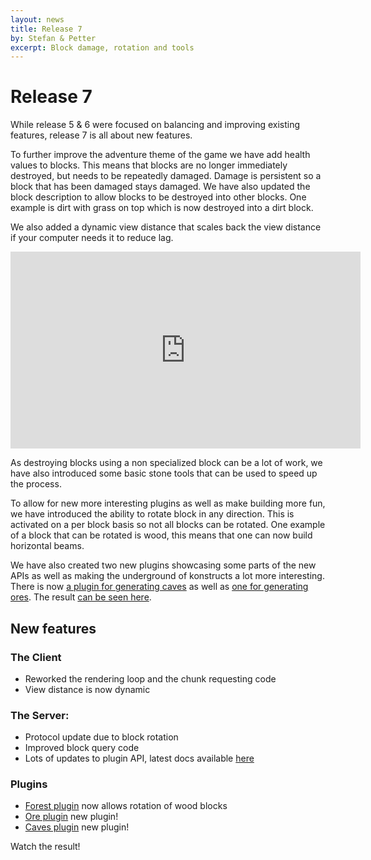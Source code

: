 ```yaml
---
layout: news
title: Release 7
by: Stefan & Petter
excerpt: Block damage, rotation and tools
---
```

# Release 7

While release 5 & 6 were focused on balancing and improving existing features, release 7 is all about new features.

To further improve the adventure theme of the game we have add health values to blocks. This means that blocks are no longer immediately destroyed, but needs to be repeatedly damaged. Damage is persistent so a block that has been damaged stays damaged. We have also updated the block description to allow blocks to be destroyed into other blocks. One example is dirt with grass on top which is now destroyed into a dirt block.

We also added a dynamic view distance that scales back the view distance if your computer needs it to reduce lag.

<iframe width="560" height="315" src="https://www.youtube.com/embed/9wbxE8QbmQ8" frameborder="0" allowfullscreen></iframe>

As destroying blocks using a non specialized block can be a lot of work, we have also introduced some basic stone tools that can be used to speed up the process.

To allow for new more interesting plugins as well as make building more fun, we have introduced the ability to rotate block in any direction. This is activated on a per block basis so not all blocks can be rotated. One example of a block that can be rotated is wood, this means that one can now build horizontal beams.

We have also created two new plugins showcasing some parts of the new APIs as well as making the underground of konstructs a lot more interesting. There is now [a plugin for generating caves](https://github.com/konstructs/server-plugin-caves) as well as [one for generating ores](https://github.com/konstructs/server-plugin-ore). The result [can be seen here](https://www.youtube.com/watch?v=2yLKT2qlMyI).

## New features

### The Client

- Reworked the rendering loop and the chunk requesting code
- View distance is now dynamic

### The Server:

- Protocol update due to block rotation
- Improved block query code
- Lots of updates to plugin API, latest docs available [here](http://doc.konstructs.org/server-api/index.html)

### Plugins

- [Forest plugin](https://github.com/konstructs/server-plugin-forest) now allows rotation of wood blocks
- [Ore plugin](https://github.com/konstructs/server-plugin-ore) new plugin!
- [Caves plugin](https://github.com/konstructs/server-plugin-caves) new plugin!

Watch the result!
<!-- TBD: <iframe width="560" height="315" src="https://www.youtube.com/embed/8HmZ1Rk0Kak" frameborder="0" allowfullscreen></iframe>-->
